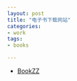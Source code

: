 ```yaml
---
layout: post
title: "电子书下载网站"
categories:
- work
tags:
- books

---
```


* [BookZZ](http://bookzz.org/)
